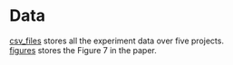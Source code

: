 # Data

[csv_files](https://github.com/urtsteam2022/urts/tree/master/data/csv_files) stores all the experiment data over five projects.\
[figures](https://github.com/urtsteam2022/urts/tree/master/data/figures) stores the Figure 7 in the paper.
